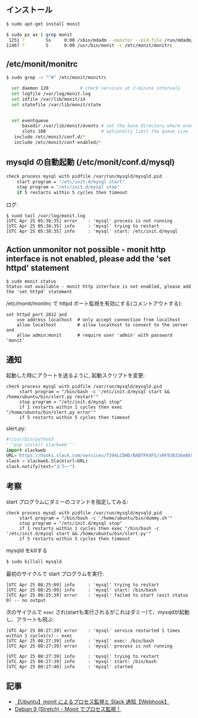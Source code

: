 ## インストール

~~~bash
$ sudo apt-get install monit
~~~

~~~bash
$ sudo ps ax | grep monit
 1251 ?        Ss     0:00 /sbin/mdadm --monitor --pid-file /run/mdadm/monitor.pid --daemonise --scan --syslog
11467 ?        S      0:00 /usr/bin/monit -c /etc/monit/monitrc
~~~

## /etc/monit/monitrc

~~~bash
$ sudo grep -v "^#" /etc/monit/monitrc

  set daemon 120            # check services at 2-minute intervals
  set logfile /var/log/monit.log
  set idfile /var/lib/monit/id
  set statefile /var/lib/monit/state


  set eventqueue
      basedir /var/lib/monit/events # set the base directory where events will be stored
      slots 100                     # optionally limit the queue size
   include /etc/monit/conf.d/*
   include /etc/monit/conf-enabled/*
~~~


## mysqld の自動起動 (/etc/monit/conf.d/mysql)

~~~bash
check process mysql with pidfile /var/run/mysqld/mysqld.pid
    start program = "/etc/init.d/mysql start"
    stop program = "/etc/init.d/mysql stop"
    if 5 restarts within 5 cycles then timeout
~~~

ログ:

~~~
$ suod tail /var/log/monit.log
[UTC Apr 25 05:38:35] error    : 'mysql' process is not running
[UTC Apr 25 05:38:35] info     : 'mysql' trying to restart
[UTC Apr 25 05:38:35] info     : 'mysql' start: /etc/init.d/mysql
~~~


## Action unmonitor not possible - monit http interface is not enabled, please add the 'set httpd' statement

~~~
$ sudo monit status
Status not available - monit http interface is not enabled, please add the 'set httpd' statement
~~~

/etc/monit/monitrc で httpd ポート監視を有効にする(コメントアウトする):

~~~
set httpd port 2812 and
    use address localhost  # only accept connection from localhost
    allow localhost        # allow localhost to connect to the server and
    allow admin:monit      # require user 'admin' with password 'monit'
~~~    


## 通知

起動した時にアラートを送るように, 起動スクリプトを変更:

~~~
check process mysql with pidfile /var/run/mysqld/mysqld.pid
     start program = "/bin/bash -c '/etc/init.d/mysql start && /home/ubuntu/bin/slert.py restart'"
     stop program = "/etc/init.d/mysql stop"
     if 1 restarts within 1 cycles then exec "/home/ubuntu/bin/slert.py error'"
     if 5 restarts within 5 cycles then timeout
~~~     

slert.py:

~~~py
#!/usr/bin/python3
'''pip install slackweb'''
import slackweb
URL='https://hooks.slack.com/services/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'
slack = slackweb.Slack(url=URL)
slack.notify(text="エラー")
~~~


## 考察

start プログラムにダミーのコマンドを指定してみる:

~~~
check process mysql with pidfile /var/run/mysqld/mysqld.pid
     start program = "/bin/bash -c '/home/ubuntu/bin/dummy.sh'"
     stop program = "/etc/init.d/mysql stop"
     if 1 restarts within 1 cycles then exec "/bin/bash -c '/etc/init.d/mysql start && /home/ubuntu/bin/slert.py'"  
     if 5 restarts within 5 cycles then timeout
~~~

mysqld をkillする

~~~bash
$ sudo killall mysqld
~~~

最初のサイクルで start プログラムを実行:

~~~
[UTC Apr 25 08:25:09] info     : 'mysql' trying to restart
[UTC Apr 25 08:25:09] info     : 'mysql' start: /bin/bash
[UTC Apr 25 08:25:39] error    : 'mysql' failed to start (exit status 0) -- no output
~~~

次のサイクルで `exec` され(startも実行されるがこれはダミー)て、mysqdが起動し、アラートも飛ぶ:

~~~
[UTC Apr 25 08:27:39] error    : 'mysql' service restarted 1 times within 1 cycles(s) - exec
[UTC Apr 25 08:27:39] info     : 'mysql' exec: /bin/bash
[UTC Apr 25 08:27:39] error    : 'mysql' process is not running

[UTC Apr 25 08:27:39] info     : 'mysql' trying to restart
[UTC Apr 25 08:27:39] info     : 'mysql' start: /bin/bash
[UTC Apr 25 08:27:40] info     : 'mysql' started
~~~


## 記事

- [
【Ubuntu】monit によるプロセス監視と Slack 通知【Webhook】](https://fisproject.jp/2017/07/slack-notification-from-monit/)
- [Debian 9 (Stretch) - Monit でプロセス監視！](https://www.mk-mode.com/octopress/2017/10/06/debian-9-monit-monitoring/)
